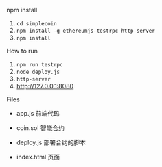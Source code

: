 npm install

1. `cd simplecoin`
2. `npm install -g ethereumjs-testrpc http-server`
3. `npm install`

How to run

1. `npm run testrpc`
2. `node deploy.js`
3. `http-server`
4.  http://127.0.0.1:8080

Files

* app.js
  前端代码

* coin.sol
  智能合约

* deploy.js
  部署合约的脚本

* index.html
  页面

